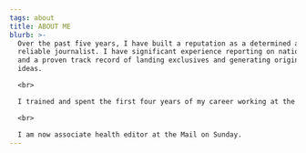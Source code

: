```yaml
---
tags: about
title: ABOUT ME
blurb: >-
  Over the past five years, I have built a reputation as a determined and
  reliable journalist. I have significant experience reporting on national news,
  and a proven track record of landing exclusives and generating original story
  ideas. 

  <br>

  I trained and spent the first four years of my career working at the Press Association, as both a general news reporter and health and science correspondent. 

  <br>

  I am now associate health editor at the Mail on Sunday.
---
```

